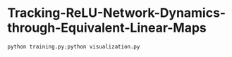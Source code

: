 # Tracking-ReLU-Network-Dynamics-through-Equivalent-Linear-Maps
```python
python training.py;python visualization.py
```
